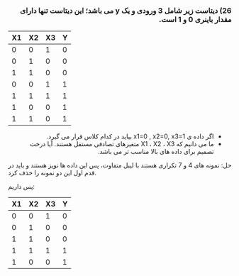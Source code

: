 
<div dir="rtl">
  
  ### 26) دیتاست زیر شامل 3 ورودی و یک y می باشد؛ این دیتاست تنها دارای مقدار باینری 0 و 1 است.
  </div>
  
|   X1     |     X2     |     X3    |     Y   |
|----------|-----------|-----------|-----------|
|     0    |     0     |     1    |     0     |
|     0    |     1     |     0    |     0     |
|     1    |     1     |      0   |     0     |
|     0    |     0     |     1     |     1     |
|     1    |     1     |     1     |     1     |
|     1    |     0     |     0     |     1     |
|     1    |     1     |     0     |     1     |
  
  <div dir="rtl">
  
  * اگر داده ی x1=0 , x2=0, x3=1 بیاید در کدام کلاس قرار می گیرد.
  * ما می دانیم که X1 ، X2 ، X3 متغیرهای تصادفی مستقل هستند. آیا درخت تصمیم برای داده های بالا مناسب تر می باشد.
  
  </div>
  
  حل:
  نمونه های 4 و 7 تکراری هستند با لیبل متفاوت، پس این داده ها نویز هستند و باید در قدم اول این دو نمونه را حذف کرد.
  
  پس داریم:
  
  |   X1     |     X2     |     X3    |     Y   |
|----------|-----------|-----------|-----------|
|     0    |     0     |     1    |     0     |
|     0    |     1     |     0    |     0     |
|     1    |     1     |      0   |     0     |
|     1    |     1     |     1     |     1     |
|     1    |     0     |     0     |     1     |


